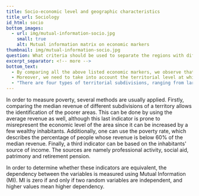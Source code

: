 ```yaml
---
title: Socio-economic level and geographic characteristics
title_url: Sociology
id_html: socio
bottom_images:
  - url: img/mutual-information-socio.jpg
    small: true
    alt: Mutual information matrix on economic markers
thumbnail: img/mutual-information-socio.jpg
question: What criteria should be used to separate the regions with different socio-economic environments ?
excerpt_separator: <!-- more -->
bottom_text:
  - By comparing all the above listed economic markers, we observe that there is a high dependency among them all. By retaining only one feature, all the other ones can be deducted. The Median Revenue per city was hence selected as our socio-economic marker.
  - Moreover, we need to take into account the territorial level at which the analysis needs to be conducted. The analysis was focused on Metropolitan France. Indeed, some French regions are located in the Pacific and the Caribbean. Seeing that our analysis examines the eating habits and economical disparities, using a culturally homogeneous territory seems imperative.
  - "There are four types of territorial subdivisions, ranging from largest to smallest: regions, departments, arrondissements and communes. The analysis was conducted at each of the subdivisional levels."
---
```

In order to measure poverty, several methods are usually applied. Firstly, comparing the median revenue of different subdivisions of a territory allows the identification of the poorer areas. This can be done by using the average revenue as well, although this last indicator is prone to misrepresent the economic level of the area since it can be increased by a few wealthy inhabitants.
Additionally, one can use the poverty rate, which describes the percentage of people whose revenue is below 60% of the median revenue. Finally, a third indicator can be based on the inhabitants' source of income. The sources are namely professional activity, social aid, patrimony and retirement pension.
<!-- more -->

In order to determine whether these indicators are equivalent, the dependency between the variables is measured using Mutual Information (MI). MI is zero if and only if two random variables are independent, and higher values mean higher dependency.


